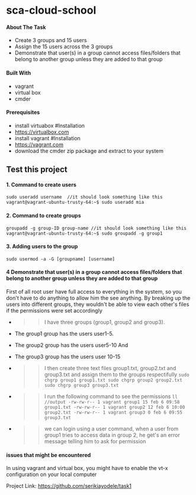 # sca-cloud-school
#### About The Task
* Create 3 groups and 15 users
* Assign the 15 users across the 3 groups
* Demonstrate that user(s) in a group cannot access files/folders that belong to another group unless they are added to that group

#### Built With
* vagrant
* virtual box
* cmder

#### Prerequisites
* install virtuabox
#Installation
 * https://virtualbox.com
 * install vagrant
#Installation
 * https://vagrant.com
 * download the cmder zip package and extract to your system

## Test this project

#### 1. Command to create users

`sudo useradd username 
//it should look something like this
vagrant@vagrant-ubuntu-trusty-64:~$ sudo useradd mia`

#### 2. Command to create groups

`groupadd -g group-ID group-name
//it should look something like this
vagrant@vagrant-ubuntu-trusty-64:~$ sudo groupadd -g group1 `

#### 3. Adding users to the group
`sudo usermod -a -G [groupname] [username]`

#### 4 Demonstrate that user(s) in a group cannot access files/folders that belong to another group unless they are added to that group

First of all root user have full access to everything in the system, so you don't have to do anything to allow him the see anything.
By breaking up the users into different groups, they wouldn't be able to view each other's files if the permissions were set accordingly

* >>I have three groups (group1, group2 and group3).

 * The group1 group has the users user1-5.
 * The group2 group has the users user5-10 And
 * The group3 group has the users user 10-15

* >>I then create three text files group1.txt, group2.txt and group3.txt and assign them to the groups respectifully
`sudo chgrp group1 group1.txt
sudo chgrp group2 group2.txt
sudo chgrp group3 group3.txt`

* >>I run the following command to see the permissions
`ll
//output
-rw-rw-r-- 1 vagrant group1 15 feb 6 09:58 group1.txt
-rw-rw-r-- 1 vagrant group2 12 feb 6 10:00 group2.txt
-rw-rw-r-- 1 vagrant group3 0 feb 6 09:55 group3.txt`

* >>we can login using a user command, when a user from group1 tries to access data in group 2, he get's an error message telling him to ask for permission



#### issues that might be encountered
In using vagrant and virtual box, you might have to enable the vt-x configuration on your local computer

Project Link: https://github.com/serikiayodele/task1
